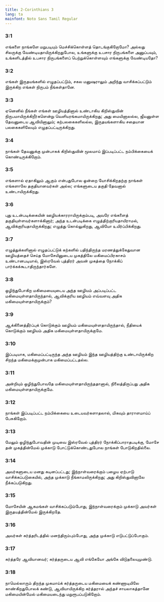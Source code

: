 ```yaml
---
title: 2-Corinthians 3
lang: ta
mainfont: Noto Sans Tamil Regular
---
```


###  3:1

எங்களை நாங்களே மறுபடியும் மெச்சிக்கொள்ளத் தொடங்குகிறோமோ? அல்லது சிலருக்கு வேண்டியதாயிருக்கிறதுபோல, உங்களுக்கு உபசார நிருபங்களை அனுப்பவும், உங்களிடத்தில் உபசார நிருபங்களைப் பெற்றுக்கொள்ளவும் எங்களுக்கு வேண்டியதோ?

###  3:2

எங்கள் இருதயங்களில் எழுதப்பட்டும், சகல மனுஷராலும் அறிந்து வாசிக்கப்பட்டும் இருக்கிற எங்கள் நிருபம் நீங்கள்தானே.

###  3:3

ஏனெனில் நீங்கள் எங்கள் ஊழியத்தினால் உண்டாகிய கிறிஸ்துவின் நிருபமாயிருக்கிறீர்களென்று வெளியரங்கமாயிருக்கிறது; அது மையினாலல்ல, ஜீவனுள்ள தேவனுடைய ஆவியினாலும்; கற்பலகைகளிலல்ல, இருதயங்களாகிய சதையான பலகைகளிலேயும் எழுதப்பட்டிருக்கிறது.

###  3:4

நாங்கள் தேவனுக்கு முன்பாகக் கிறிஸ்துவின் மூலமாய் இப்படிப்பட்ட நம்பிக்கையைக் கொண்டிருக்கிறோம்.

###  3:5

எங்களால் ஏதாகிலும் ஆகும் என்பதுபோல ஒன்றை யோசிக்கிறதற்கு நாங்கள் எங்களாலே தகுதியானவர்கள் அல்ல; எங்களுடைய தகுதி தேவனால் உண்டாயிருக்கிறது.

###  3:6

புது உடன்படிக்கையின் ஊழியக்காரராயிருக்கும்படி, அவரே எங்களைத் தகுதியுள்ளவர்களாக்கினார்; அந்த உடன்படிக்கை எழுத்திற்குரியதாயிராமல், ஆவிக்குரியதாயிருக்கிறது; எழுத்து கொல்லுகிறது, ஆவியோ உயிர்ப்பிக்கிறது.

###  3:7

எழுத்துக்களினால் எழுதப்பட்டுக் கற்களில் பதிந்திருந்த மரணத்துக்கேதுவான ஊழியத்தைச் செய்த மோசேயினுடைய முகத்திலே மகிமைப்பிரகாசம் உண்டானபடியால், இஸ்ரவேல் புத்திரர் அவன் முகத்தை நோக்கிப் பார்க்கக்கூடாதிருந்தார்களே.

###  3:8

ஒழிந்துபோகிற மகிமையையுடைய அந்த ஊழியம் அப்படிப்பட்ட மகிமையுள்ளதாயிருந்தால், ஆவிக்குரிய ஊழியம் எவ்வளவு அதிக மகிமையுள்ளதாயிருக்கும்?

###  3:9

ஆக்கினைத்தீர்ப்புக் கொடுக்கும் ஊழியம் மகிமையுள்ளதாயிருந்தால், நீதியைக் கொடுக்கும் ஊழியம் அதிக மகிமையுள்ளதாயிருக்குமே.

###  3:10

இப்படியாக, மகிமைப்பட்டிருந்த அந்த ஊழியம் இந்த ஊழியத்திற்கு உண்டாயிருக்கிற சிறந்த மகிமைக்குமுன்பாக மகிமைப்பட்டதல்ல.

###  3:11

அன்றியும் ஒழிந்துபோவதே மகிமையுள்ளதாயிருந்ததானால், நிலைத்திருப்பது அதிக மகிமையுள்ளதாயிருக்குமே.

###  3:12

நாங்கள் இப்படிப்பட்ட நம்பிக்கையை உடையவர்களாதலால், மிகவும் தாராளமாய்ப் பேசுகிறோம்.

###  3:13

மேலும் ஒழிந்துபோவதின் முடிவை இஸ்ரவேல் புத்திரர் நோக்கிப்பாராதபடிக்கு, மோசே தன் முகத்தின்மேல் முக்காடு போட்டுக்கொண்டதுபோல நாங்கள் போடுகிறதில்லை.

###  3:14

அவர்களுடைய மனது கடினப்பட்டது; இந்நாள்வரைக்கும் பழைய ஏற்பாடு வாசிக்கப்படுகையில், அந்த முக்காடு நீங்காமலிருக்கிறது; அது கிறிஸ்துவினாலே நீக்கப்படுகிறது.

###  3:15

மோசேயின் ஆகமங்கள் வாசிக்கப்படும்போது, இந்நாள்வரைக்கும் முக்காடு அவர்கள் இருதயத்தின்மேல் இருக்கிறதே.

###  3:16

அவர்கள் கர்த்தரிடத்தில் மனந்திரும்பும்போது, அந்த முக்காடு எடுபட்டுப்போகும்.

###  3:17

கர்த்தரே ஆவியானவர்; கர்த்தருடைய ஆவி எங்கேயோ அங்கே விடுதலையுமுண்டு.

###  3:18

நாமெல்லாரும் திறந்த முகமாய்க் கர்த்தருடைய மகிமையைக் கண்ணாடியிலே காண்கிறதுபோலக் கண்டு, ஆவியாயிருக்கிற கர்த்தரால் அந்தச் சாயலாகத்தானே மகிமையின்மேல் மகிமையடைந்து மறுரூபப்படுகிறோம்.

